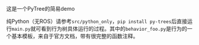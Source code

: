 这是一个PyTree的简易demo

纯Python（无ROS）请参考`src/python_only`，`pip install py-trees`后直接运行`main.py`就可看到行为树具体运行的过程。其中的`behavior_foo.py`是行为的一个基本模板，来自于官方文档，带有很完整的函数注释。
